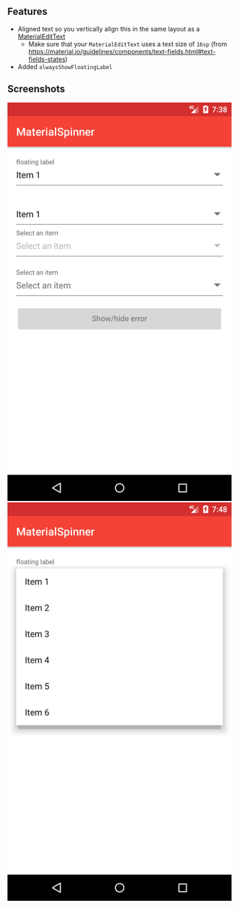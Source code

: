 ## Features

* Aligned text so you vertically align this in the same layout as a [MaterialEditText](https://github.com/rengwuxian/MaterialEditText)
  * Make sure that your `MaterialEditText` uses a text size of `16sp` (from https://material.io/guidelines/components/text-fields.html#text-fields-states)
* Added `alwaysShowFloatingLabel`

## Screenshots
![](./screenshots/1.png)
![](./screenshots/2.png)
